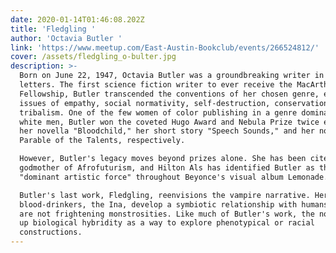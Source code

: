 ```yaml
---
date: 2020-01-14T01:46:08.202Z
title: 'Fledgling '
author: 'Octavia Butler '
link: 'https://www.meetup.com/East-Austin-Bookclub/events/266524812/'
cover: /assets/fledgling_o-bulter.jpg
description: >-
  Born on June 22, 1947, Octavia Butler was a groundbreaking writer in American
  letters. The first science fiction writer to ever receive the MacArthur
  Fellowship, Butler transcended the conventions of her chosen genre, exploring
  issues of empathy, social normativity, self-destruction, conservation, and
  tribalism. One of the few women of color publishing in a genre dominated by
  white men, Butler won the coveted Hugo Award and Nebula Prize twice each for
  her novella "Bloodchild," her short story "Speech Sounds," and her novel
  Parable of the Talents, respectively.

  However, Butler's legacy moves beyond prizes alone. She has been cited as a
  godmother of Afrofuturism, and Hilton Als has identified Butler as the
  "dominant artistic force" throughout Beyonce's visual album Lemonade.

  Butler's last work, Fledgling, reenvisions the vampire narrative. Her
  blood-drinkers, the Ina, develop a symbiotic relationship with humans. They
  are not frightening monstrosities. Like much of Butler's work, the novel takes
  up biological hybridity as a way to explore phenotypical or racial
  constructions.
---
```


